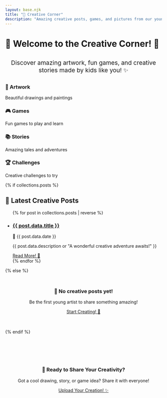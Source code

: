 ```yaml
---
layout: base.njk
title: "🎨 Creative Corner"
description: "Amazing creative posts, games, and pictures from our young artists!"
---
```


# 🎨 Welcome to the Creative Corner! 🌈

<div style="text-align: center; margin: 2rem 0;">
    <p style="font-size: 1.2rem; color: var(--text-secondary);">
        Discover amazing artwork, fun games, and creative stories made by kids like you! ✨
    </p>
</div>

<div class="creativity-grid">
    <div class="creativity-item bounce-on-hover sparkle">
        <h3>🎨 Artwork</h3>
        <p>Beautiful drawings and paintings</p>
    </div>
    <div class="creativity-item bounce-on-hover sparkle">
        <h3>🎮 Games</h3>
        <p>Fun games to play and learn</p>
    </div>
    <div class="creativity-item bounce-on-hover sparkle">
        <h3>📚 Stories</h3>
        <p>Amazing tales and adventures</p>
    </div>
    <div class="creativity-item bounce-on-hover sparkle">
        <h3>🏆 Challenges</h3>
        <p>Creative challenges to try</p>
    </div>
</div>

{% if collections.posts %}

<h2>🌟 Latest Creative Posts</h2>

<ul class="post-list">
{% for post in collections.posts | reverse %}
  <li class="sparkle">
    <h3><a href="{{ post.url }}">{{ post.data.title }}</a></h3>
    <div class="post-meta">📅 {{ post.data.date }}</div>
    <p>{{ post.data.description or "A wonderful creative adventure awaits!" }}</p>
    <a href="{{ post.url }}" class="fun-button">Read More! 🚀</a>
  </li>
{% endfor %}
</ul>
{% else %}
<div style="text-align: center; margin: 3rem 0;">
    <h3>🎪 No creative posts yet!</h3>
    <p>Be the first young artist to share something amazing!</p>
    <a href="/admin/" class="fun-button">Start Creating! 🎨</a>
</div>
{% endif %}

<div style="text-align: center; margin: 3rem 0; padding: 2rem; background: linear-gradient(135deg, var(--pastel-yellow), var(--pastel-pink)); border-radius: 25px;">
    <h3>🌈 Ready to Share Your Creativity?</h3>
    <p>Got a cool drawing, story, or game idea? Share it with everyone!</p>
    <a href="/admin/" class="fun-button">Upload Your Creation! ✨</a>
</div>
